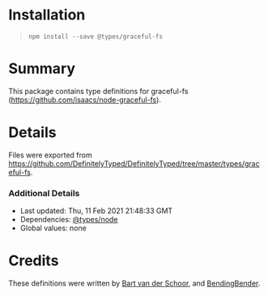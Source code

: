 # Installation

> `npm install --save @types/graceful-fs`

# Summary

This package contains type definitions for graceful-fs (https://github.com/isaacs/node-graceful-fs).

# Details

Files were exported from https://github.com/DefinitelyTyped/DefinitelyTyped/tree/master/types/graceful-fs.

### Additional Details

- Last updated: Thu, 11 Feb 2021 21:48:33 GMT
- Dependencies: [@types/node](https://npmjs.com/package/@types/node)
- Global values: none

# Credits

These definitions were written by [Bart van der Schoor](https://github.com/Bartvds), and [BendingBender](https://github.com/BendingBender).
